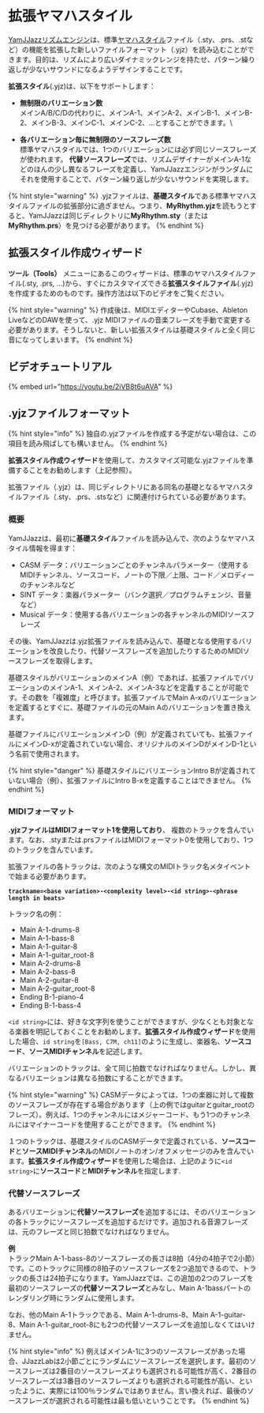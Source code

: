 # 拡張ヤマハスタイル

[YamJJazz](./)[リズムエンジン](./)は、標準[ヤマハスタイル](yamaha-styles.md)ファイル（.sty、.prs、.stなど）の機能を拡張した新しいファイルフォーマット（.yjz）を読み込むことができます。目的は、リズムにより広いダイナミックレンジを持たせ、パターン繰り返しが少ないサウンドになるようデザインすることです。

**拡張スタイル**(.yjz)は、以下をサポートします：

* **無制限のバリエーション数**\
  メインA/B/C/Dの代わりに、メインA-1、メインA-2、メインB-1、メインB-2、メインB-3、メインC-1、メインC-2、...とすることができます。\

* **各バリエーション毎に無制限のソースフレーズ数**\
  標準ヤマハスタイルでは、1つのバリエーションには必ず同じソースフレーズが使われます。  **代替ソースフレーズ**では、リズムデザイナーがメインA-1などのほんの少し異なるフレーズを定義し、YamJJazzエンジンがランダムにそれを使用することで、パターン繰り返しが少ないサウンドを実現します。

{% hint style="warning" %}
.yjzファイルは、**基礎スタイル**である標準ヤマハスタイルファイルの拡張部分に過ぎません。つまり、**MyRhythm.yjz**を読もうとすると、YamJJazzは同じディレクトリに**MyRhythm.sty**（または**MyRhythm.prs**）を見つける必要があります。
{% endhint %}

## 拡張スタイル作成ウィザード

**ツール（Tools）** メニューにあるこのウィザードは、標準のヤマハスタイルファイル(.sty, .prs, ...)から、すぐにカスタマイズできる**拡張スタイルファイル**(.yjz) を作成するためのものです。操作方法は以下のビデオをご覧ください。

{% hint style="warning" %}
作成後は、MIDIエディターやCubase、Ableton LiveなどのDAWを使って、.yjz MIDIファイルの音楽フレーズを手動で変更する必要があります。そうしないと、新しい拡張スタイルは基礎スタイルと全く同じ音になってしまいます。
{% endhint %}

## ビデオチュートリアル

{% embed url="https://youtu.be/2iVB8t6uAVA" %}

## .yjzファイルフォーマット <a href="#yjz-extension-file-format" id="yjz-extension-file-format"></a>

{% hint style="info" %}
独自の.yjzファイルを作成する予定がない場合は、この項目を読み飛ばしても構いません。
{% endhint %}

**拡張スタイル作成ウィザード**を使用して、カスタマイズ可能な.yjzファイルを準備することをお勧めします（上記参照）。

拡張ファイル（.yjz）は、同じディレクトリにある同名の基礎となるヤマハスタイルファイル（.sty、.prs、.stsなど）に関連付けられている必要があります。

### 概要 <a href="#overview" id="overview"></a>

YamJJazzは、最初に**基礎スタイル**ファイルを読み込んで、次のようなヤマハスタイル情報を得ます：

* CASM データ：バリエーションごとのチャンネルパラメーター（使用するMIDIチャンネル、ソースコード、ノートの下限／上限、コード／メロディーのチャンネルなど
* SINT データ：楽器パラメーター（バンク選択／プログラムチェンジ、音量など）
* Musical データ：使用する各バリエーションの各チャンネルのMIDIソースフレーズ

その後、YamJJazzは.yjz拡張ファイルを読み込んで、基礎となる使用するバリエーションを改良したり、代替ソースフレーズを追加したりするためのMIDIソースフレーズを取得します。

基礎スタイルがバリエーションのメインA（例）であれば、拡張ファイルでバリエーションのメインA-1、メインA-2、メインA-3などを定義することが可能です。その数を「複雑度」と呼びます。拡張ファイルでMain A-xのバリエーションを定義するとすぐに、基礎ファイルの元のMain Aのバリエーションを置き換えます。

基礎ファイルにバリエーションメインD（例）が定義されていても、拡張ファイルにメインD-xが定義されていない場合、オリジナルのメインDがメインD-1という名前で使用されます。

{% hint style="danger" %}
基礎スタイルにバリエーションIntro Bが定義されていない場合（例）、拡張ファイルにIntro B-xを定義することはできません。
{% endhint %}

### MIDIフォーマット <a href="#midi-format" id="midi-format"></a>

**.yjzファイルはMIDIフォーマット1を使用しており**、 複数のトラックを含んでいます。なお、.styまたは.prsファイルはMIDIフォーマット0を使用しており、1つのトラックを含んでいます。

拡張ファイルの各トラックは、次のような構文のMIDIトラック名メタイベントで始まる必要があります。

**`trackname=<base variation>-<complexity level>-<id string>-<phrase length in beats>`**

トラック名の例：

* Main A-1-drums-8
* Main A-1-bass-8
* Main A-1-guitar-8
* Main A-1-guitar\_root-8
* Main A-2-drums-8
* Main A-2-bass-8
* Main A-2-guitar-8
* Main A-2-guitar\_root-8
* Ending B-1-piano-4
* Ending B-1-bass-4

`<id string>`には、好きな文字列を使うことができますが、少なくとも対象となる楽器を明記しておくことをお勧めします。**拡張スタイル作成ウィザード**を使用した場合、`id string`を`[Bass, C7M, ch11]`のように生成し、楽器名、**ソースコード**、**ソースMIDIチャンネル**を記述します。

バリエーションのトラックは、全て同じ拍数でなければなりません。しかし、異なるバリエーションは異なる拍数にすることができます。

{% hint style="warning" %}
CASMデータによっては、1つの楽器に対して複数のソースフレーズが存在する場合があります（上の例ではguitarとguitar\_rootのフレーズ）。例えば、1つのチャンネルにはメジャーコード、もう1つのチャンネルにはマイナーコードを使用することができます。
{% endhint %}

１つのトラックは、基礎スタイルのCASMデータで定義されている、**ソースコード**と**ソースMIDIチャンネル**のMIDIノートのオン/オフメッセージのみを含んでいます。**拡張スタイル作成ウィザード**を使用した場合は、上記のように`<id string>`に**ソースコード**と**MIDIチャンネル**を指定します.

### 代替ソースフレーズ <a href="#alternate-takes" id="alternate-takes"></a>

あるバリエーションに**代替ソースフレーズ**を追加するには、そのバリエーションの各トラックにソースフレーズを追加するだけです。追加される音源フレーズは、元のフレーズと同じ拍数でなければなりません。

**例**\
トラックMain A-1-bass-8のソースフレーズの長さは8拍（4分の4拍子で2小節）です。このトラックに同様の8拍子のソースフレーズを2つ追加できるので、トラックの長さは24拍子になります。YamJJazzでは、この追加の2つのフレーズを最初のソースフレーズの**代替ソースフレーズ**とみなし、Main A-1bassパートのレンダリング時にランダムに使用します。&#x20;

なお、他のMain A-1トラックである、Main A-1-drums-8、Main A-1-guitar-8、Main A-1-guitar\_root-8にも2つの代替ソースフレーズを追加しなくてはいけません。

{% hint style="info" %}
例えばメインA-1に3つのソースフレーズがあった場合、JJazzLabは2小節ごとにランダムにソースフレーズを選択します。最初のソースフレーズは2番目のソースフレーズよりも選択される可能性が高く、2番目のソースフレーズは3番目のソースフレーズよりも選択される可能性が高い、といったように、実際には100％ランダムではありません。言い換えれば、最後のソースフレーズが選択される可能性は最も低いということです。
{% endhint %}
